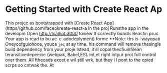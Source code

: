 # Getting Started with Create React Ap
This projec as bootstrapped with
[Create React App](https//github.com/faceokreate-react-a
In the proj
Runsthe app in the developm
Open [http://lcalhot:3000](ttp://ocahost:3000) toview 
It correctly bundls Reactin pruc
Your app is read to bu.ae-c-adodeplyment) forme 
**Note: ths is  -wayopati Oneycofguiohoce, youca `jec` at ay time. his command will
remove thesingle build dependency from your proje
Istead, it ill copal thecfiuinfilean teransitivedepeecie (webpak, Babel,ESL
int,et right intyur prot
full control over them. All fthecads excet e wil still wrk, but they i
l pont to the cpied scrps so  cntwak the. At
